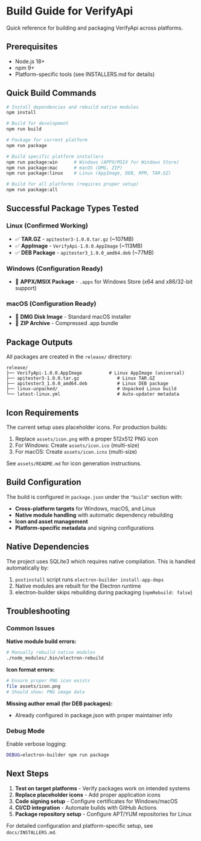 # Build Guide for VerifyApi

Quick reference for building and packaging VerifyApi across platforms.

## Prerequisites

- Node.js 18+
- npm 9+
- Platform-specific tools (see INSTALLERS.md for details)

## Quick Build Commands

```bash
# Install dependencies and rebuild native modules
npm install

# Build for development
npm run build

# Package for current platform
npm run package

# Build specific platform installers
npm run package:win      # Windows (APPX/MSIX for Windows Store)
npm run package:mac      # macOS (DMG, ZIP)
npm run package:linux    # Linux (AppImage, DEB, RPM, TAR.GZ)

# Build for all platforms (requires proper setup)
npm run package:all
```

## Successful Package Types Tested

### Linux (Confirmed Working)
- ✅ **TAR.GZ** - `apitester3-1.0.0.tar.gz` (~107MB)
- ✅ **AppImage** - `VerifyApi-1.0.0.AppImage` (~113MB)
- ✅ **DEB Package** - `apitester3_1.0.0_amd64.deb` (~77MB)

### Windows (Configuration Ready)
- 🔧 **APPX/MSIX Package** - `.appx` for Windows Store (x64 and x86/32-bit support)

### macOS (Configuration Ready)
- 🔧 **DMG Disk Image** - Standard macOS installer
- 🔧 **ZIP Archive** - Compressed .app bundle

## Package Outputs

All packages are created in the `release/` directory:

```
release/
├── VerifyApi-1.0.0.AppImage          # Linux AppImage (universal)
├── apitester3-1.0.0.tar.gz              # Linux TAR.GZ
├── apitester3_1.0.0_amd64.deb           # Linux DEB package
├── linux-unpacked/                      # Unpacked Linux build
└── latest-linux.yml                     # Auto-updater metadata
```

## Icon Requirements

The current setup uses placeholder icons. For production builds:

1. Replace `assets/icon.png` with a proper 512x512 PNG icon
2. For Windows: Create `assets/icon.ico` (multi-size)
3. For macOS: Create `assets/icon.icns` (multi-size)

See `assets/README.md` for icon generation instructions.

## Build Configuration

The build is configured in `package.json` under the `"build"` section with:

- **Cross-platform targets** for Windows, macOS, and Linux
- **Native module handling** with automatic dependency rebuilding
- **Icon and asset management** 
- **Platform-specific metadata** and signing configurations

## Native Dependencies

The project uses SQLite3 which requires native compilation. This is handled automatically by:

1. `postinstall` script runs `electron-builder install-app-deps`
2. Native modules are rebuilt for the Electron runtime
3. electron-builder skips rebuilding during packaging (`npmRebuild: false`)

## Troubleshooting

### Common Issues

**Native module build errors:**
```bash
# Manually rebuild native modules
./node_modules/.bin/electron-rebuild
```

**Icon format errors:**
```bash
# Ensure proper PNG icon exists
file assets/icon.png
# Should show: PNG image data
```

**Missing author email (for DEB packages):**
- Already configured in package.json with proper maintainer info

### Debug Mode

Enable verbose logging:
```bash
DEBUG=electron-builder npm run package
```

## Next Steps

1. **Test on target platforms** - Verify packages work on intended systems
2. **Replace placeholder icons** - Add proper application icons
3. **Code signing setup** - Configure certificates for Windows/macOS
4. **CI/CD integration** - Automate builds with GitHub Actions
5. **Package repository setup** - Configure APT/YUM repositories for Linux

For detailed configuration and platform-specific setup, see `docs/INSTALLERS.md`.